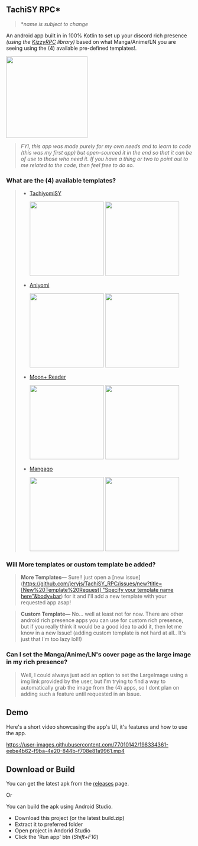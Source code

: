 ## TachiSY RPC*

> \**name is subject to change*

An android app built in in 100% Kotlin to set up your discord rich presence *(using the [KizzyRPC](https://github.com/dead8309/KizzyRPC) library)* based on what Manga/Anime/LN you are seeing using the (4) available pre-defined templates!.

<img src="https://i.ibb.co/zFsmX9H/screen.png" width=220>

> *FYI, this app was made purely for my own needs and to learn to code (this was my first app) but open-sourced it in the end so that it can be of use to those who need it. If you have a thing or two to point out to me related to the code, then feel free to do so.*

### What are the (4) available templates?

> - [TachiyomiSY](https://github.com/jobobby04/TachiyomiSY)
>
>   <img src="https://i.ibb.co/S5S0h6F/image.png" width=200> <img src="https://i.ibb.co/rdq0Qh2/image.png" width=200>
> - [Aniyomi](https://github.com/jmir1/aniyomi)
> 
>    <img src="https://i.ibb.co/4mLTHW8/image.png" width=200> <img src="https://i.ibb.co/6PJYW1F/image.png" width=200>
> - [Moon+ Reader](https://www.moondownload.com/)
> 
>    <img src="https://i.ibb.co/5MjR51g/image.png" width=200> <img src="https://i.ibb.co/dsTpryJ/image.png" width=200>
> - [Mangago](https://www.mangago.me/)
> 
>    <img src="https://i.ibb.co/PrsR31Q/image.png" width=200> <img src="https://i.ibb.co/PrsR31Q/image.png" width=200>


### Will More templates or custom template be added?

> **More Templates—** Sure!! just open a [new issue]([https://github.com/jeryjs/TachiSY_RPC/issues/new?title=[New%20Template%20Request] "Specify your template name here"&body=bar](https://github.com/jeryjs/TachiSY_RPC/issues/new?title=[New%20Template%20Request]%20Specify%20your%20template%20name%20here&body=Activity%20Name%20%3D%20%7BTachiyomiSY%7D%20%5CnActivity%20State%20%3D%20%7BManga%7D)) for it and I'll add a new template with your requested app asap!

> **Custom Template—** No... well at least not for now.
> There are other android rich presence apps you can use for custom rich presence, but if you really think it would be a good idea to add it, then let me know in a new Issue! (adding custom template is not hard at all.. It's just that I'm too lazy lol!!)

### Can I set the Manga/Anime/LN's cover page as the large image in my rich presence?
> Well, I could always just add an option to set the LargeImage  using a img link provided by the user, but I'm trying to find a way to automatically grab the image from the (4) apps, so I dont plan on adding such a feature until requested in an Issue.



## Demo
Here's a short video showcasing the app's UI, it's features and how to use the app.

https://user-images.githubusercontent.com/77010142/198334361-eebe4b62-f9ba-4e20-844b-f708e81a9961.mp4



## Download or Build
You can get the latest apk from the [releases](https://github.com/jeryjs/TachiSY_RPC/releases) page.

Or

You can build the apk using Android Studio.
- Download this project (or the latest build.zip)
- Extract it to preferred folder
- Open project in Andorid Studio
- Click the 'Run app' btn (*Shift+F10*)
